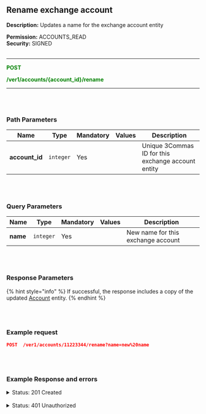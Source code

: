 ## Rename exchange account<br>

**Description:** Updates a name for the exchange account entity<br>

**Permission:** ACCOUNTS_READ<br>
**Security:** SIGNED<br>
<br>

----------

<mark style="color:green;background-color:white" > **POST**

<mark style="color:green;background-color:white" > **/ver1/accounts/{account_id}/rename**

----------
<br>
<br>


### Path Parameters<br>

| Name | Type |	Mandatory |	Values	| Description|
|------|------|-----------|-----------------|------------|
|**account_id**  | `integer` | Yes |  | Unique 3Commas ID for this exchange account entity |

<br>
<br>

### Query Parameters<br>

| Name | Type |	Mandatory |	Values	| Description|
|------|------|-----------|-----------------|------------|
|**name**  | `integer` | Yes |  | New name for this exchange account |

<br>
<br>

### Response Parameters<br>
{% hint style="info" %}
If successful, the response includes a copy of the updated [Account](./README.md) entity.
{% endhint %}

<br>
<br>

### Example request<br>

```json
POST  /ver1/accounts/11223344/rename?name=new%20name
```
<br>
<br>

### Example Response and errors<br>

<details>
<summary>Status: 201 Created</summary><br>

```json
{
    "id": 11223344,
    "auto_balance_period": 12,
    "auto_balance_portfolio_id": null,
    "auto_balance_currency_change_limit": null,
    "autobalance_enabled": false,
    "hedge_mode_available": false,
    "hedge_mode_enabled": false,
    "is_locked": false,
    "smart_trading_supported": true,
    "smart_selling_supported": true,
    "available_for_trading": {},
    "stats_supported": true,
    "trading_supported": true,
    "market_buy_supported": true,
    "market_sell_supported": true,
    "conditional_buy_supported": true,
    "bots_allowed": true,
    "bots_ttp_allowed": true,
    "bots_tsl_allowed": true,
    "gordon_bots_available": true,
    "multi_bots_allowed": true,
    "created_at": "2024-08-29T14:16:10.830Z",
    "updated_at": "2024-09-26T12:28:43.736Z",
    "last_auto_balance": null,
    "fast_convert_available": true,
    "grid_bots_allowed": true,
    "api_key_invalid": false,
    "market_icon": "https://3commas.io/img/exchanges/bybit.png",
    "deposit_enabled": false,
    "include_in_summary": true,
    "supported_market_types": [
        "spot"
    ],
    "primary_display_currency_profit_percentage": {
        "currency": "USD",
        "amount": "-0.16"
    },
    "primary_display_currency_profit": {
        "currency": "USD",
        "amount": "-0.05401174500695803439792756475832698874790454537925"
    },
    "day_profit_primary_display_currency_percentage": {
        "currency": "USD",
        "amount": "1.3663"
    },
    "day_profit_primary_display_currency": {
        "currency": "USD",
        "amount": "0.44407084083148008943838068987130264072722422962415"
    },
    "primary_display_currency_amount": {
        "currency": "USD",
        "amount": "32.94560107758854196560207243524167301125209545462075"
    },
    "total_primary_display_currency_profit": {
        "currency": "USD",
        "amount": -0.05401174500695803
    },
    "available_include_in_summary": true,
    "api_key": "gyTAiGCgRe1hctsA1J",
    "name": "new name",
    "auto_balance_method": null,
    "auto_balance_error": null,
    "customer_id": null,
    "subaccount_name": null,
    "lock_reason": null,
    "btc_amount": "0.000510528457085299728982472704546505326572673945",
    "usd_amount": "32.94560107758854196560207243524167301125209545462075",
    "day_profit_btc": "-0.00000158799824032955015420480378682800676158509741104",
    "day_profit_usd": "0.44407084083148008943838068987130264072722422962415",
    "day_profit_btc_percentage": "-0.31",
    "day_profit_usd_percentage": "1.37",
    "btc_profit": "-0.000033044765435689271017527295453494673427326055",
    "usd_profit": "-0.05401174500695803439792756475832698874790454537925",
    "usd_profit_percentage": "-0.16",
    "btc_profit_percentage": "-6.08",
    "total_btc_profit": "-3.304476543568927e-05",
    "total_usd_profit": "-0.05401174500695803",
    "pretty_display_type": "BybitSpot",
    "exchange_name": "Bybit Spot",
    "market_code": "bybit_spot",
    "api_keys_state": "ok"
}

```
</details><br>
<details>
<summary>Status: 401 Unauthorized</summary><br>
```json
{
    "error": "signature_invalid",
    "error_description": "Provided signature is invalid"
}
```
<details>
